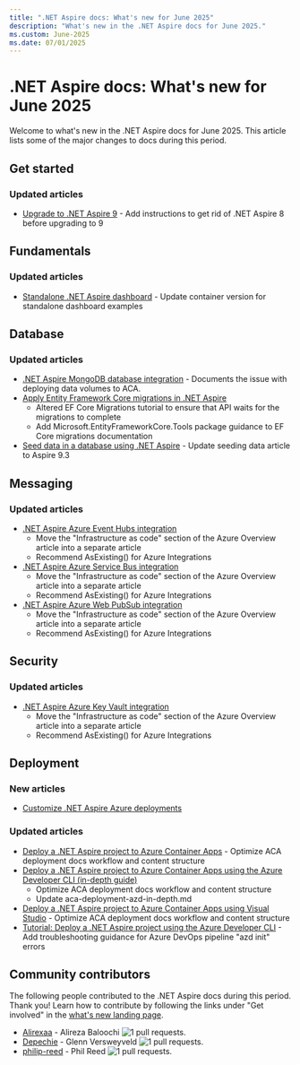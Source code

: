 ```yaml
---
title: ".NET Aspire docs: What's new for June 2025"
description: "What's new in the .NET Aspire docs for June 2025."
ms.custom: June-2025
ms.date: 07/01/2025
---
```


# .NET Aspire docs: What's new for June 2025

Welcome to what's new in the .NET Aspire docs for June 2025. This article lists some of the major changes to docs during this period.

## Get started

### Updated articles

- [Upgrade to .NET Aspire 9](../get-started/upgrade-to-aspire-9.md) - Add instructions to get rid of .NET Aspire 8 before upgrading to 9

## Fundamentals

### Updated articles

- [Standalone .NET Aspire dashboard](../fundamentals/dashboard/standalone.md) - Update container version for standalone dashboard examples

## Database

### Updated articles

- [.NET Aspire MongoDB database integration](../database/mongodb-integration.md) - Documents the issue with deploying data volumes to ACA.
- [Apply Entity Framework Core migrations in .NET Aspire](../database/ef-core-migrations.md)
  - Altered EF Core Migrations tutorial to ensure that API waits for the migrations to complete
  - Add Microsoft.EntityFrameworkCore.Tools package guidance to EF Core migrations documentation
- [Seed data in a database using .NET Aspire](../database/seed-database-data.md) - Update seeding data article to Aspire 9.3

## Messaging

### Updated articles

- [.NET Aspire Azure Event Hubs integration](../messaging/azure-event-hubs-integration.md)
  - Move the "Infrastructure as code" section of the Azure Overview article into a separate article
  - Recommend AsExisting() for Azure Integrations
- [.NET Aspire Azure Service Bus integration](../messaging/azure-service-bus-integration.md)
  - Move the "Infrastructure as code" section of the Azure Overview article into a separate article
  - Recommend AsExisting() for Azure Integrations
- [.NET Aspire Azure Web PubSub integration](../messaging/azure-web-pubsub-integration.md)
  - Move the "Infrastructure as code" section of the Azure Overview article into a separate article
  - Recommend AsExisting() for Azure Integrations

## Security

### Updated articles

- [.NET Aspire Azure Key Vault integration](../security/azure-security-key-vault-integration.md)
  - Move the "Infrastructure as code" section of the Azure Overview article into a separate article
  - Recommend AsExisting() for Azure Integrations

## Deployment

### New articles

- [Customize .NET Aspire Azure deployments](../deployment/azure/customize-deployments.md)

### Updated articles

- [Deploy a .NET Aspire project to Azure Container Apps](../deployment/azure/aca-deployment.md) - Optimize ACA deployment docs workflow and content structure
- [Deploy a .NET Aspire project to Azure Container Apps using the Azure Developer CLI (in-depth guide)](../deployment/azure/aca-deployment-azd-in-depth.md)
  - Optimize ACA deployment docs workflow and content structure
  - Update aca-deployment-azd-in-depth.md
- [Deploy a .NET Aspire project to Azure Container Apps using Visual Studio](../deployment/azure/aca-deployment-visual-studio.md) - Optimize ACA deployment docs workflow and content structure
- [Tutorial: Deploy a .NET Aspire project using the Azure Developer CLI](../deployment/azure/aca-deployment-github-actions.md) - Add troubleshooting guidance for Azure DevOps pipeline "azd init" errors

## Community contributors

The following people contributed to the .NET Aspire docs during this period. Thank you! Learn how to contribute by following the links under "Get involved" in the [what's new landing page](index.yml).

- [Alirexaa](https://github.com/Alirexaa) - Alireza Baloochi  ![1 pull requests.](https://img.shields.io/badge/Merged%20Pull%20Requests-1-green)
- [Depechie](https://github.com/Depechie) - Glenn Versweyveld ![1 pull requests.](https://img.shields.io/badge/Merged%20Pull%20Requests-1-green)
- [philip-reed](https://github.com/philip-reed) - Phil Reed ![1 pull requests.](https://img.shields.io/badge/Merged%20Pull%20Requests-1-green)
